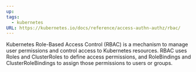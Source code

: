 ```yaml
---
up: 
tags:
  - kubernetes
URL: https://kubernetes.io/docs/reference/access-authn-authz/rbac/
---
```

Kubernetes Role-Based Access Control (RBAC) is a mechanism to manage
user permissions and control access to Kubernetes resources. RBAC uses
Roles and ClusterRoles to define access permissions, and RoleBindings
and ClusterRoleBindings to assign those permissions to users or groups. 